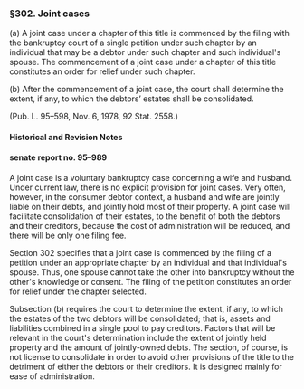 ### §302. Joint cases ###

(a) A joint case under a chapter of this title is commenced by the filing with the bankruptcy court of a single petition under such chapter by an individual that may be a debtor under such chapter and such individual's spouse. The commencement of a joint case under a chapter of this title constitutes an order for relief under such chapter.

(b) After the commencement of a joint case, the court shall determine the extent, if any, to which the debtors’ estates shall be consolidated.

(Pub. L. 95–598, Nov. 6, 1978, 92 Stat. 2558.)

#### Historical and Revision Notes ####

#### senate report no. 95–989 ####

A joint case is a voluntary bankruptcy case concerning a wife and husband. Under current law, there is no explicit provision for joint cases. Very often, however, in the consumer debtor context, a husband and wife are jointly liable on their debts, and jointly hold most of their property. A joint case will facilitate consolidation of their estates, to the benefit of both the debtors and their creditors, because the cost of administration will be reduced, and there will be only one filing fee.

Section 302 specifies that a joint case is commenced by the filing of a petition under an appropriate chapter by an individual and that individual's spouse. Thus, one spouse cannot take the other into bankruptcy without the other's knowledge or consent. The filing of the petition constitutes an order for relief under the chapter selected.

Subsection (b) requires the court to determine the extent, if any, to which the estates of the two debtors will be consolidated; that is, assets and liabilities combined in a single pool to pay creditors. Factors that will be relevant in the court's determination include the extent of jointly held property and the amount of jointly-owned debts. The section, of course, is not license to consolidate in order to avoid other provisions of the title to the detriment of either the debtors or their creditors. It is designed mainly for ease of administration.